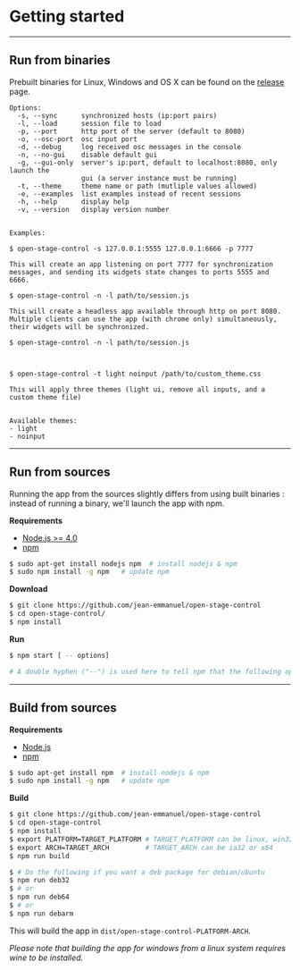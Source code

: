 # Getting started

----
## Run from binaries


Prebuilt binaries for Linux, Windows and OS X can be found on the [release](https://github.com/jean-emmanuel/open-stage-control/releases) page.

```
Options:
  -s, --sync      synchronized hosts (ip:port pairs)
  -l, --load      session file to load
  -p, --port      http port of the server (default to 8080)
  -o, --osc-port  osc input port
  -d, --debug     log received osc messages in the console
  -n, --no-gui    disable default gui
  -g, --gui-only  server's ip:port, default to localhost:8080, only launch the
                  gui (a server instance must be running)
  -t, --theme     theme name or path (mutliple values allowed)   
  -e, --examples  list examples instead of recent sessions
  -h, --help      display help
  -v, --version   display version number


Examples:

$ open-stage-control -s 127.0.0.1:5555 127.0.0.1:6666 -p 7777

This will create an app listening on port 7777 for synchronization messages, and sending its widgets state changes to ports 5555 and 6666.

$ open-stage-control -n -l path/to/session.js

This will create a headless app available through http on port 8080. Multiple clients can use the app (with chrome only) simultaneously, their widgets will be synchronized.

$ open-stage-control -n -l path/to/session.js



$ open-stage-control -t light noinput /path/to/custom_theme.css

This will apply three themes (light ui, remove all inputs, and a custom theme file)


Available themes:
- light
- noinput
```

----
## Run from sources

Running the app from the sources slightly differs from using built binaries : instead of running a binary, we'll launch the app with npm.

**Requirements**

- [Node.js >= 4.0](https://nodejs.org/)
- [npm](https://www.npmjs.com/)

```bash
$ sudo apt-get install nodejs npm  # install nodejs & npm
$ sudo npm install -g npm   # update npm
```


**Download**

```bash
$ git clone https://github.com/jean-emmanuel/open-stage-control
$ cd open-stage-control/
$ npm install
 ```

**Run**

```bash
$ npm start [ -- options]

# A double hyphen ("--") is used here to tell npm that the following options are to be given to the app.
```

----
## Build from sources

**Requirements**

- [Node.js](https://nodejs.org/)
- [npm](https://www.npmjs.com/)

```bash
$ sudo apt-get install npm  # install nodejs & npm
$ sudo npm install -g npm   # update npm
```

**Build**

```bash
$ git clone https://github.com/jean-emmanuel/open-stage-control
$ cd open-stage-control
$ npm install
$ export PLATFORM=TARGET_PLATFORM # TARGET_PLATFORM can be linux, win32 (windows) or darwin (os x)
$ export ARCH=TARGET_ARCH         # TARGET_ARCH can be ia32 or x64
$ npm run build

$ # Do the following if you want a deb package for debian/ubuntu
$ npm run deb32
$ # or
$ npm run deb64
$ # or
$ npm run debarm
```

This will build the app in `dist/open-stage-control-PLATFORM-ARCH`.

*Please note that building the app for windows from a linux system requires wine to be installed.*
